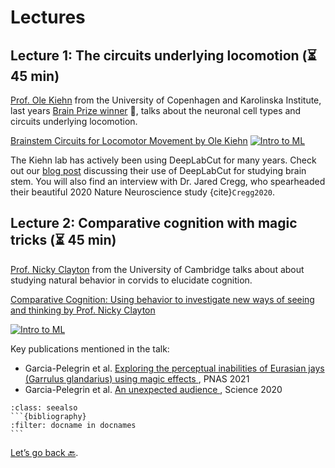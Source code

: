 # Lectures


## Lecture 1: The circuits underlying locomotion (⏳ 45 min)

[Prof. Ole Kiehn](https://in.ku.dk/research/kiehn-lab/) from the University of Copenhagen and Karolinska Institute, last years [Brain Prize winner](https://lundbeckfonden.com/en/the-brain-prize) 🎉, talks about the neuronal cell types and circuits underlying locomotion.


[Brainstem Circuits for Locomotor Movement by Ole Kiehn](https://www.youtube.com/watch?v=2cSD1Rz9kuo)
[![Intro to ML](http://img.youtube.com/vi/2cSD1Rz9kuo/0.jpg)](https://www.youtube.com/watch?v=2cSD1Rz9kuo "Brainstem Circuits for Locomotor Movement by Ole Kiehn")


The Kiehn lab has actively been using DeepLabCut for many years. Check out our [blog post](https://deeplabcut.medium.com/deeplabcut-meets-the-brainstem-how-deep-learning-for-behavior-yields-insights-into-the-neural-3d6dd24838ed) discussing their use of DeepLabCut for studying brain stem. You will also find an interview with Dr. Jared Cregg, who spearheaded their beautiful 2020 Nature Neuroscience study {cite}`Cregg2020`.

## Lecture 2: Comparative cognition with magic tricks (⏳ 45 min)

[Prof. Nicky Clayton](https://www.neuroscience.cam.ac.uk/directory/profile.php?nsclayton) from the University of Cambridge talks about about studying natural behavior in corvids to elucidate cognition.

[Comparative Cognition: Using behavior to investigate new ways of seeing and thinking by Prof. Nicky Clayton](https://youtu.be/pecET62t3QQ)

[![Intro to ML](http://img.youtube.com/vi/pecET62t3QQ/0.jpg)](https://youtu.be/pecET62t3QQ "Comparative Cognition: Using behavior to investigate new ways of seeing and thinking by Prof. Nicky Clayton")

Key publications mentioned in the talk:
- Garcia-Pelegrin et al. [Exploring the perceptual inabilities of Eurasian jays (Garrulus glandarius) using magic effects
](https://www.pnas.org/doi/10.1073/pnas.2026106118), PNAS 2021
- Garcia-Pelegrin et al. [An unexpected audience
](https://www.science.org/doi/10.1126/science.abc6805), Science 2020


````{admonition} References
:class: seealso
```{bibliography}
:filter: docname in docnames
```
````

[Let’s go back 🔙](../README.md).
